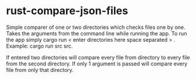 # rust-compare-json-files
Simple comparer of one or two directories which checks files one by one. Takes the arguments from the command line while running the app.
To run the app simply cargo run < enter directories here space separated > .
Example: cargo run src src. 

If entered two directories will compare every file from directory to every file from the second directory. 
If only 1 argument is passed will compare every file from only that directory. 
